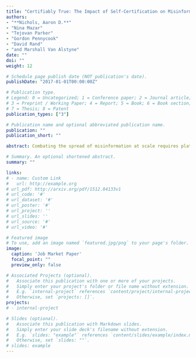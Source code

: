 ```yaml
---
title: "Certifiably True: The Impact of Self-Certification on Misinformation"
authors:
- "**Nichols, Aaron D.**"
- "Nina Mazar"
- "Tejovan Parker"
- "Gordon Pennycook"
- "David Rand"
- "and Marshall Van Alstyne"
date: ""
doi: ""
weight: 12

# Schedule page publish date (NOT publication's date).
publishDate: "2017-01-01T00:00:00Z"

# Publication type.
# Legend: 0 = Uncategorized; 1 = Conference paper; 2 = Journal article;
# 3 = Preprint / Working Paper; 4 = Report; 5 = Book; 6 = Book section;
# 7 = Thesis; 8 = Patent
publication_types: ["3"]

# Publication name and optional abbreviated publication name.
publication: ""
publication_short: ""

abstract: Combating the spread of misinformation at scale requires platform-level tools that can address the intentional sharing of misinformation without censorship. Across two pre-registered experiments, we test the potential of self-certification—a novel, user-driven mechanism that allows individuals to voluntarily signal that the information they are sharing is true, backed by their own money. In Experiment 1 (N = 1,490 social media users; 29,800 responses), participants chose to share or not share news headlines (control) or were given an additional option to share the headline and certify that its claim is true. These certifications were either cheap talk (costless) or backed by their own money (costly). Introducing costless certification increased participants’ sharing of true information, while costly certification both increased the sharing of true headlines and decreased the sharing of false headlines, primarily the interesting ones. Both forms of certification increased the average number of shared headlines. In Experiment 2 (N = 2,003 participants; 48,072 responses), participants were presented news headlines depending on their condition either without additional information (control), or with information revealing whether they were previously shared with or without self-certification. When headlines were labeled as certified (costly or costless), participants perceived both false and true headline claims to be more accurate. Our findings suggest that self-certification can increase the quality of information shared, increase sharing activity, and enhance perceptions of accuracy. 

# Summary. An optional shortened abstract.
summary: ""

links:
# - name: Custom Link
#   url: http://example.org
# url_pdf: http://arxiv.org/pdf/1512.04133v1
# url_code: '#'
# url_dataset: '#'
# url_poster: '#'
# url_project: ''
# url_slides: ''
# url_source: '#'
# url_video: '#'

# Featured image
# To use, add an image named `featured.jpg/png` to your page's folder. 
image:
  caption: 'Job Market Paper'
  focal_point: ""
  preview_only: false

# Associated Projects (optional).
#   Associate this publication with one or more of your projects.
#   Simply enter your project's folder or file name without extension.
#   E.g. `internal-project` references `content/project/internal-project/index.md`.
#   Otherwise, set `projects: []`.
projects:
# - internal-project

# Slides (optional).
#   Associate this publication with Markdown slides.
#   Simply enter your slide deck's filename without extension.
#   E.g. `slides: "example"` references `content/slides/example/index.md`.
#   Otherwise, set `slides: ""`.
# slides: example
---
```

